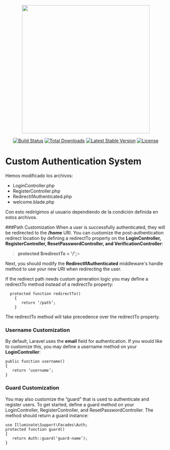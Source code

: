 <p align="center"><img src="https://res.cloudinary.com/dtfbvvkyp/image/upload/v1566331377/laravel-logolockup-cmyk-red.svg" width="400"></p>

<p align="center">
<a href="https://travis-ci.org/laravel/framework"><img src="https://travis-ci.org/laravel/framework.svg" alt="Build Status"></a>
<a href="https://packagist.org/packages/laravel/framework"><img src="https://poser.pugx.org/laravel/framework/d/total.svg" alt="Total Downloads"></a>
<a href="https://packagist.org/packages/laravel/framework"><img src="https://poser.pugx.org/laravel/framework/v/stable.svg" alt="Latest Stable Version"></a>
<a href="https://packagist.org/packages/laravel/framework"><img src="https://poser.pugx.org/laravel/framework/license.svg" alt="License"></a>
</p>

# Custom Authentication System

Hemos modificado los archivos:
* LoginController.php
* RegisterController.php
* RedirectifAuthenticated.php
* welcome.blade.php

Con esto redirigimos al usuario dependiendo de la condición definida en estos archivos.

###Path Customization
When a user is successfully authenticated, they will be redirected to the **/home** URI.
You can customize the post-authentication redirect location by defining a
 redirectTo property on the **LoginController, RegisterController, ResetPasswordController, and VerificationController**:

>**protected $redirectTo = '/';**>
>
Next, you should modify the **RedirectIfAuthenticated** middleware's handle method to use your new URI when redirecting the user.

If the redirect path needs custom generation logic you may define a redirectTo method instead of a redirectTo property:
      
      protected function redirectTo()
        {
           return ‘/path’;
        }
 
The redirectTo method will take precedence over the redirectTo property.

### Username Customization
By default, Laravel uses the **email** field for authentication. 
If you would like to customize this, you may define a username method on your **LoginController**:

    public function username()
    {
       return ‘username’;
    }

###  Guard Customization
You may also customize the “guard” that is used to authenticate and register users. To get started, define a guard method on your LoginController, RegisterController, and ResetPasswordController. The method should return a guard instance:

    use Illuminate\Support\Facades\Auth;
    protected function guard()
    {
       return Auth::guard(‘guard-name’);
    }
